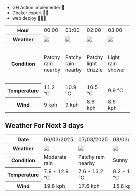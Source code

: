 - GH Action implementer 🚀
- Docker expert 🐳🚢
- web deploy 👨🏻‍💻

<div style="width:400px">


<table>
    <tr>
        <th>Hour</th>
        <td>00:00</td><td>01:00</td><td>02:00</td><td>03:00</td><td>04:00</td><td>05:00</td><td>06:00</td><td>07:00</td><td>08:00</td><td>09:00</td><td>10:00</td><td>11:00</td><td>12:00</td><td>13:00</td><td>14:00</td><td>15:00</td><td>16:00</td><td>17:00</td><td>18:00</td><td>19:00</td><td>20:00</td><td>21:00</td><td>22:00</td><td>23:00</td>
    </tr>
    <tr>
        <th>Weather</th>
        <td><img src="https://cdn.weatherapi.com/weather/64x64/night/176.png"></img></td><td><img src="https://cdn.weatherapi.com/weather/64x64/night/176.png"></img></td><td><img src="https://cdn.weatherapi.com/weather/64x64/night/263.png"></img></td><td><img src="https://cdn.weatherapi.com/weather/64x64/night/353.png"></img></td><td><img src="https://cdn.weatherapi.com/weather/64x64/night/143.png"></img></td><td><img src="https://cdn.weatherapi.com/weather/64x64/night/143.png"></img></td><td><img src="https://cdn.weatherapi.com/weather/64x64/night/176.png"></img></td><td><img src="https://cdn.weatherapi.com/weather/64x64/night/296.png"></img></td><td><img src="https://cdn.weatherapi.com/weather/64x64/day/266.png"></img></td><td><img src="https://cdn.weatherapi.com/weather/64x64/day/353.png"></img></td><td><img src="https://cdn.weatherapi.com/weather/64x64/day/386.png"></img></td><td><img src="https://cdn.weatherapi.com/weather/64x64/day/353.png"></img></td><td><img src="https://cdn.weatherapi.com/weather/64x64/day/353.png"></img></td><td><img src="https://cdn.weatherapi.com/weather/64x64/day/296.png"></img></td><td><img src="https://cdn.weatherapi.com/weather/64x64/day/353.png"></img></td><td><img src="https://cdn.weatherapi.com/weather/64x64/day/353.png"></img></td><td><img src="https://cdn.weatherapi.com/weather/64x64/day/353.png"></img></td><td><img src="https://cdn.weatherapi.com/weather/64x64/day/353.png"></img></td><td><img src="https://cdn.weatherapi.com/weather/64x64/day/353.png"></img></td><td><img src="https://cdn.weatherapi.com/weather/64x64/day/353.png"></img></td><td><img src="https://cdn.weatherapi.com/weather/64x64/day/176.png"></img></td><td><img src="https://cdn.weatherapi.com/weather/64x64/night/353.png"></img></td><td><img src="https://cdn.weatherapi.com/weather/64x64/night/176.png"></img></td><td><img src="https://cdn.weatherapi.com/weather/64x64/night/176.png"></img></td>
    </tr>
    <tr>
        <th>Condition</th>
        <td width="200px">Patchy rain nearby</td><td width="200px">Patchy rain nearby</td><td width="200px">Patchy light drizzle</td><td width="200px">Light rain shower</td><td width="200px">Mist</td><td width="200px">Mist</td><td width="200px">Patchy rain nearby</td><td width="200px">Light rain</td><td width="200px">Light drizzle</td><td width="200px">Light rain shower</td><td width="200px">Patchy light rain in area with thunder</td><td width="200px">Light rain shower</td><td width="200px">Light rain shower</td><td width="200px">Light rain</td><td width="200px">Light rain shower</td><td width="200px">Light rain shower</td><td width="200px">Light rain shower</td><td width="200px">Light rain shower</td><td width="200px">Light rain shower</td><td width="200px">Light rain shower</td><td width="200px">Patchy rain nearby</td><td width="200px">Light rain shower</td><td width="200px">Patchy rain nearby</td><td width="200px">Patchy rain nearby</td>
    </tr>
    <tr>
        <th>Temperature</th>
        <td>11.2 °C</td><td>10.9 °C</td><td>10.5 °C</td><td>9.9 °C</td><td>9.6 °C</td><td>10 °C</td><td>10.4 °C</td><td>10.9 °C</td><td>11.4 °C</td><td>11.2 °C</td><td>12.2 °C</td><td>12.3 °C</td><td>12.6 °C</td><td>13.3 °C</td><td>12.8 °C</td><td>12.9 °C</td><td>12.1 °C</td><td>12.3 °C</td><td>11.7 °C</td><td>10.5 °C</td><td>9.5 °C</td><td>8.6 °C</td><td>8.4 °C</td><td>7.9 °C</td>
    </tr>
    <tr>
        <th>Wind</th>
        <td>9 kph</td><td>9 kph</td><td>8.6 kph</td><td>8.6 kph</td><td>10.1 kph</td><td>12.2 kph</td><td>14.4 kph</td><td>14 kph</td><td>18.7 kph</td><td>19.4 kph</td><td>19.8 kph</td><td>17.3 kph</td><td>17.3 kph</td><td>16.2 kph</td><td>13.7 kph</td><td>15.1 kph</td><td>14.4 kph</td><td>14 kph</td><td>13.7 kph</td><td>11.5 kph</td><td>8.6 kph</td><td>5.8 kph</td><td>4.7 kph</td><td>4 kph</td>
    </tr>
</table>


<div/>

## Weather For Next 3 days

<div style="width:400px">


<table>
    <tr>
        <th>Date</th>
        <td>06/03/2025</td><td>07/03/2025</td><td>08/03/2025</td>
    </tr>
    <tr>
        <th>Weather</th>
        <td><img src="https://cdn.weatherapi.com/weather/64x64/day/302.png"/></td><td><img src="https://cdn.weatherapi.com/weather/64x64/day/176.png"/></td><td><img src="https://cdn.weatherapi.com/weather/64x64/day/113.png"/></td>
    </tr>
    <tr>
        <th>Condition</th>
        <td width="200px">Moderate rain</td><td width="200px">Patchy rain nearby</td><td width="200px">Sunny</td>
    </tr>
    <tr>
        <th>Temperature</th>
        <td>7.9 -  12.9 °C</td><td>7.6 -  13.2 °C</td><td>8.2 -  14.8 °C</td>
    </tr>
    <tr>
        <th>Wind</th>
        <td>19.8 kph</td><td>17.6 kph</td><td>15.8 kph</td>
    </tr>
</table>


<div/>


